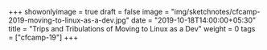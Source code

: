 +++
showonlyimage = true
draft = false
image = "img/sketchnotes/cfcamp-2019-moving-to-linux-as-a-dev.jpg"
date = "2019-10-18T14:00:00+05:30"
title = "Trips and Tribulations of Moving to Linux as a Dev"
weight = 0
tags = ["cfcamp-19"]
+++


